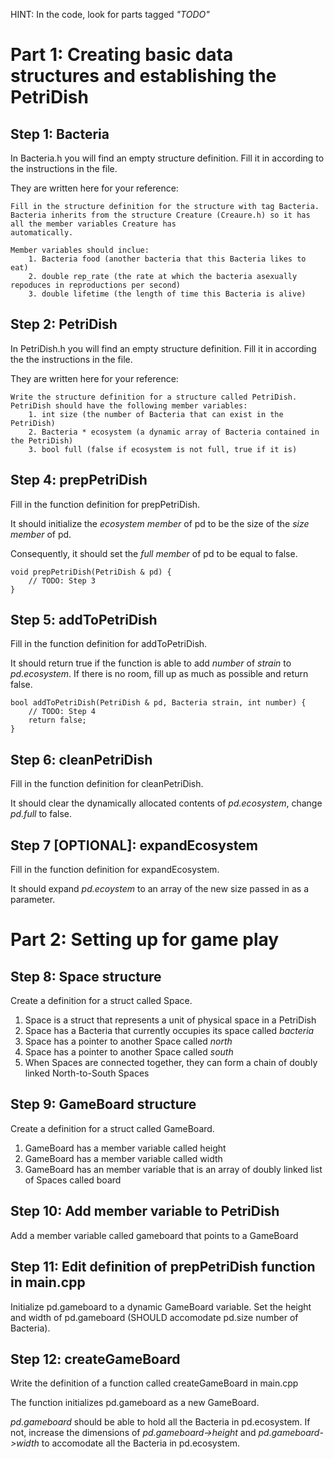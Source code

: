 HINT: In the code, look for parts tagged *"TODO"*

# Part 1: Creating basic data structures and establishing the PetriDish

## Step 1: Bacteria
In Bacteria.h you will find an empty structure definition.
Fill it in according to the instructions in the file.

They are written here for your reference:

```
Fill in the structure definition for the structure with tag Bacteria.
Bacteria inherits from the structure Creature (Creaure.h) so it has all the member variables Creature has
automatically. 

Member variables should inclue:
	1. Bacteria food (another bacteria that this Bacteria likes to eat)
	2. double rep_rate (the rate at which the bacteria asexually repoduces in reproductions per second)
	3. double lifetime (the length of time this Bacteria is alive)
```
## Step 2: PetriDish
In PetriDish.h you will find an empty structure definition.
Fill it in according the the instructions in the file.

They are written here for your reference:

```
Write the structure definition for a structure called PetriDish.
PetriDish should have the following member variables:
	1. int size (the number of Bacteria that can exist in the PetriDish)
	2. Bacteria * ecosystem (a dynamic array of Bacteria contained in the PetriDish)
	3. bool full (false if ecosystem is not full, true if it is)
```

## Step 4: prepPetriDish
Fill in the function definition for prepPetriDish.

It should initialize the *ecosystem member* of pd
to be the size of the *size member* of pd.

Consequently, it should set the *full member* of pd
to be equal to false.

```
void prepPetriDish(PetriDish & pd) {
	// TODO: Step 3
}
```

## Step 5: addToPetriDish
Fill in the function definition for addToPetriDish.

It should return true if the function is able to
add *number* of *strain* to *pd.ecosystem*.
If there is no room, fill up as much as possible
and return false.

```
bool addToPetriDish(PetriDish & pd, Bacteria strain, int number) {
	// TODO: Step 4
	return false;
}
```

## Step 6: cleanPetriDish
Fill in the function definition for cleanPetriDish.

It should clear the dynamically allocated contents of
*pd.ecosystem*, change *pd.full* to false. 

## Step 7 [OPTIONAL]: expandEcosystem
Fill in the function definition for expandEcosystem.

It should expand *pd.ecoystem* to an array of the new size passed
in as a parameter.

# Part 2: Setting up for game play
## Step 8: Space structure
Create a definition for a struct called Space. 

1. Space is a struct that represents a unit of physical space in a PetriDish
2. Space has a Bacteria that currently occupies its space called *bacteria*
3. Space has a pointer to another Space called *north*
4. Space has a pointer to another Space called *south*
5. When Spaces are connected together, they can form a chain of doubly linked North-to-South Spaces
 
## Step 9: GameBoard structure
Create a definition for a struct called GameBoard.

1. GameBoard has a member variable called height
2. GameBoard has a member variable called width
3. GameBoard has an member variable that is an array of doubly linked list of Spaces called board

## Step 10: Add member variable to PetriDish
Add a member variable called gameboard that points to a GameBoard


## Step 11: Edit definition of prepPetriDish function in main.cpp
Initialize pd.gameboard to a dynamic GameBoard variable. 
Set the height and width of pd.gameboard (SHOULD accomodate pd.size number of Bacteria).

## Step 12: createGameBoard
Write the definition of a function called createGameBoard in main.cpp

The function initializes pd.gameboard as a new GameBoard.

*pd.gameboard* should be able to hold all the Bacteria in pd.ecosystem.
If not, increase the dimensions of *pd.gameboard->height* and *pd.gameboard->width* to accomodate all the Bacteria in pd.ecosystem.
